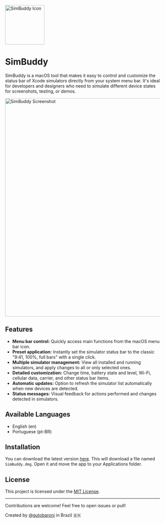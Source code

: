 <img width="128" height="128" alt="SimBuddy Icon" src="https://github.com/user-attachments/assets/aeff3c7b-e888-4028-817f-d61ef5d4e5da" />

# SimBuddy

SimBuddy is a macOS tool that makes it easy to control and customize the status bar of Xcode simulators directly from your system menu bar. It's ideal for developers and designers who need to simulate different device states for screenshots, testing, or demos.

<img width="1051" height="709" alt="SimBuddy Screenshot" src="https://github.com/user-attachments/assets/16434a33-f3b1-462b-a983-586a9e7185b3" />

## Features

- **Menu bar control:** Quickly access main functions from the macOS menu bar icon.
- **Preset application:** Instantly set the simulator status bar to the classic "9:41, 100%, full bars" with a single click.
- **Multiple simulator management:** View all installed and running simulators, and apply changes to all or only selected ones.
- **Detailed customization:** Change time, battery state and level, Wi-Fi, cellular data, carrier, and other status bar items.
- **Automatic updates:** Option to refresh the simulator list automatically when new devices are detected.
- **Status messages:** Visual feedback for actions performed and changes detected in simulators.

## Available Languages

- English (en)
- Portuguese (pt-BR)

## Installation

You can download the latest version [here](https://github.com/AugustoBSimionato/SimBuddy/releases). This will download a file named `SimBuddy.dmg`. Open it and move the app to your Applications folder.

## License

This project is licensed under the [MIT License](LICENSE).

---

Contributions are welcome! Feel free to open issues or pull!

Created by [@gutobaroni](https://www.threads.com/@gutobaroni) in Brazil 🇧🇷
